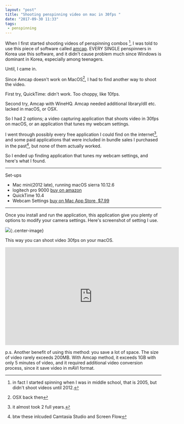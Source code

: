 ```yaml
---
layout: "post"
title: "Shooting penspinning video on mac in 30fps "
date: "2017-09-30 11:33"
tags:
 - penspinning
---
```


When I first started shooting videos of penspinning combos [^1], I was told to use this piece of software called [amcap](https://amcap.en.softonic.com). EVERY SINGLE penspinners in Korea use this software, and it didn't cause problem much since Windows is dominant in Korea, especially among teenagers.

[^1]: in fact I started spinning when I was in middle school, that is 2005, but didn't shoot videos until 2012.

Until, I came in.

Since Amcap doesn't work on MacOS[^2], I had to find another way to shoot the video.

[^2]: OSX back then

First try, QuickTime: didn't work. Too choppy, like 10fps.

Second try, Amcap with WineHQ. Amcap needed additional library/dll etc. lacked in macOS, or OSX.

So I had 2 options; a video capturing application that shoots video in 30fps on macOS, or an application that tunes my webcam settings.

I went through possibly every free application I could find on the internet[^3], and some paid applications that were included in bundle sales I purchased in the past[^4], but none of them actually worked.

[^3]: it almost took 2 full years.
[^4]: btw these inlcuded Camtasia Studio and Screen Flow

So I ended up finding application that tunes my webcam settings, and here's what I found.

- - -

Set-ups

- Mac mini(2012 late), running macOS sierra 10.12.6
- logitech pro 9000 [buy on amazon](https://www.amazon.com/s?field-keywords=logitech+pro+9000)
- QuickTime 10.4
- Webcam Settings [buy on Mac App Store, $7.99](https://itunes.apple.com/kr/app/webcam-settings/id533696630?mt=12)

- - -

Once you install and run the application, this application give you plenty of options to modify your camera settings. Here's screenshot of setting I use.

![](http://d.pr/i/EW84NQ+){:.center-image}

This way you can shoot video 30fps on your macOS.

<iframe width="560" height="315" src="https://www.youtube.com/embed/auZ_0ZArSz8?rel=0&amp;controls=0&amp;showinfo=0" frameborder="0" allowfullscreen></iframe>

p.s. Another benefit of using this method: you save a lot of space. The size of video rarely exceeds 200MB. With Amcap method, it exceeds 1GB with only 5 minutes of video, and it required additional video conversion process, since it save video in mAVI format.
